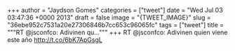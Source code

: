 
+++
author = "Jaydson Gomes"
categories = ["tweet"]
date = "Wed Jul 03 03:47:36 +0000 2013"
draft = false
image = "{TWEET_IMAGE}"
slug = "36ebe952c7531a20e27306846b7cc653c96065fc"
tags = ["tweet"]
title = """RT @jsconfco: Adivinen qu..."""
+++
RT @jsconfco: Adivinen quien viene este año http://t.co/6bK7ApGsgL
